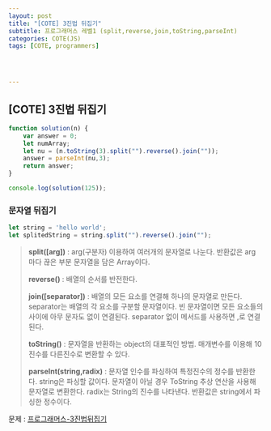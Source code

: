 ```yaml
---
layout: post
title: "[COTE] 3진법 뒤집기"
subtitle: 프로그래머스 레벨1 (split,reverse,join,toString,parseInt)
categories: COTE(JS)
tags: [COTE, programmers]




---
```




## [COTE] 3진법 뒤집기

```javascript
function solution(n) {
    var answer = 0;
    let numArray;
    let nu = (n.toString(3).split("").reverse().join(""));
    answer = parseInt(nu,3);
    return answer;
}

console.log(solution(125));
```

### 문자열 뒤집기

```javascript
let string = 'hello world';
let splitedString = string.split("").reverse().join("");
```

> **split([arg])** : arg(구분자) 이용하여 여러개의 문자열로 나눈다. 반환값은 arg 마다 끊은 부분 문자열을 담은 Array이다.
>
> **reverse()** : 배열의 순서를 반전한다.
>
> **join([separator])** : 배열의 모든 요소를 연결해 하나의 문자열로 만든다. separator는 배열의 각 요소를 구분할 문자열이다. 빈 문자열이면 모든 요소들의 사이에 아무 문자도 없이 연결된다. separator 없이 메서드를 사용하면 ,로 연결된다.
>
> **toString()** : 문자열을 반환하는 object의 대표적인 방법. 매개변수를 이용해 10진수를 다른진수로 변환할 수 있다.
>
> **parseInt(string,radix)** : 문자열 인수를 파싱하여 특정진수의 정수를 반환한다. string은 파싱할 값이다. 문자열이 아닐 경우 ToString 추상 연산을 사용해 문자열로 변환한다. radix는 String의 진수를 나타낸다. 반환값은 string에서 파싱한 정수이다.


문제 : [프로그래머스-3진법뒤집기](https://programmers.co.kr/learn/courses/30/lessons/68935)